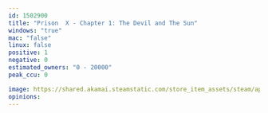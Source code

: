 ```yaml
---
id: 1502900
title: "Prison  X - Chapter 1: The Devil and The Sun"
windows: "true"
mac: "false"
linux: false
positive: 1
negative: 0
estimated_owners: "0 - 20000"
peak_ccu: 0

image: https://shared.akamai.steamstatic.com/store_item_assets/steam/apps/1502900/header.jpg?t=1732567739
opinions:
---
```

